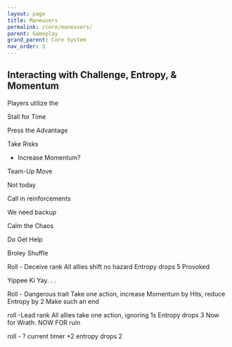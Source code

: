 ```yaml
---
layout: page
title: Maneuvers
permalink: /core/maneuvers/
parent: Gameplay
grand_parent: Core System
nav_order: 3
---
```


## Interacting with Challenge, Entropy, & Momentum

Players utilize the 

Stall for Time

Press the Advantage

Take Risks
- Increase Momentum?

Team-Up Move


Not today

Call in reinforcements

We need backup

Calm the Chaos

Do Get Help

Broley Shuffle

Roll - Deceive rank
All allies shift no hazard
Entropy drops 5
Provoked

Yippee Ki Yay. . .

Roll - Dangerous trait
Take one action, increase Momentum by Hits, reduce Entropy by 2
Make such an end

roll -Lead rank
All allies take one action, ignoring 1s
Entropy drops 3
Now for Wrath. NOW FOR ruin

roll - ?
current timer +2
entropy drops 2